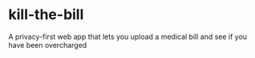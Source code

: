 # kill-the-bill
A privacy-first web app that lets you upload a medical bill and see if you have been overcharged
